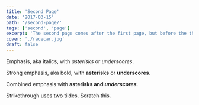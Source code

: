 ```yaml
---
title: 'Second Page'
date: '2017-03-15'
path: '/second-page/'
tags: ['second', 'page']
excerpt: 'The second page comes after the first page, but before the third.'
cover: './racecar.jpg'
draft: false
---
```


Emphasis, aka italics, with _asterisks_ or _underscores_.

Strong emphasis, aka bold, with **asterisks** or **underscores**.

Combined emphasis with **asterisks and _underscores_**.

Strikethrough uses two tildes. ~~Scratch this.~~
